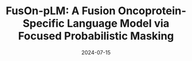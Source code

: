 ---
title: "FusOn-pLM: A Fusion Oncoprotein-Specific Language Model via Focused Probabilistic Masking"
date: "2024-07-15"
authors: "Vincoff S, Goel S, Kholina K, Pulugurta R, Vure P, Chatterjee P"
reviewers: "Bajaj P, Macdonald CB"
image: "/static/img/reviews/2024_vincoff.jpg"

peer-review:
 - biorxiv_version: "2024.06.03.597245"
 - disqus: "2zjkxac"
---